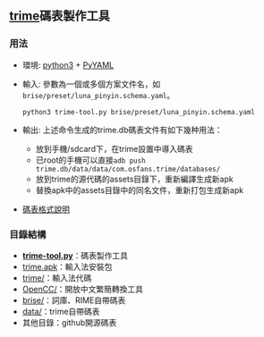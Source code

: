 ## [trime](https://github.com/osfans/trime)碼表製作工具

### 用法
- 環境: [python3](https://www.python.org/downloads/release/python-340/) + [PyYAML](http://pyyaml.org/wiki/PyYAML)
- 輸入: 參數為一個或多個方案文件名，如`brise/preset/luna_pinyin.schema.yaml`。

  `python3 trime-tool.py brise/preset/luna_pinyin.schema.yaml`

- 輸出: 上述命令生成的trime.db碼表文件有如下幾种用法：
  - 放到手機/sdcard下，在trime設置中導入碼表
  - 已root的手機可以直接`adb push trime.db/data/data/com.osfans.trime/databases/`
  - 放到trime的源代碼的assets目錄下，重新編譯生成新apk
  - 替換apk中的assets目錄中的同名文件，重新打包生成新apk

- [碼表格式說明](https://github.com/LEOYoon-Tsaw/Rime_collections/blob/master/Rime_description.md)

### 目錄結構
- **[trime-tool.py](trime-tool.py)**：碼表製作工具
- [trime.apk](trime.apk)：輸入法安裝包
- [trime/](https://github.com/osfans/trime)：輸入法代碼
- [OpenCC/](https://github.com/BYVoid/OpenCC)：開放中文繁簡轉換工具
- [brise/](https://github.com/rime/brise)：詞庫、RIME自帶碼表
- [data/](data)：trime自帶碼表
- 其他目錄：github開源碼表
